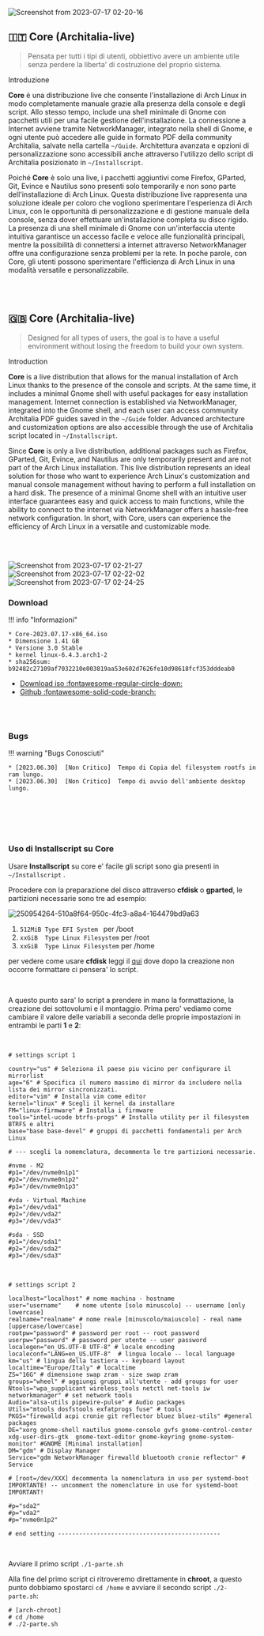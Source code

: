 
![Screenshot from 2023-07-17 02-20-16](https://github.com/ArchItalia/site/assets/117321045/7f68a893-0ba2-4de9-a3d0-b058cf471ce1)


## 🇮🇹 Core (Architalia-live) 
> Pensata per tutti i tipi di utenti, obbiettivo avere un ambiente utile senza perdere la liberta' di costruzione del proprio sistema. 

Introduzione

**Core** è una distribuzione live che consente l'installazione di Arch Linux in modo completamente manuale grazie alla presenza della console e degli script. Allo stesso tempo, include una shell minimale di Gnome con pacchetti utili per una facile gestione dell'installazione. La connessione a Internet avviene tramite NetworkManager, integrato nella shell di Gnome, e ogni utente può accedere alle guide in formato PDF della community Architalia, salvate nella cartella `~/Guide`. Architettura avanzata e opzioni di personalizzazione sono accessibili anche attraverso l'utilizzo dello script di Architalia posizionato in `~/Installscript`. 

Poiché **Core** è solo una live, i pacchetti aggiuntivi come Firefox, GParted, Git, Evince e Nautilus sono presenti solo temporarily e non sono parte dell'installazione di Arch Linux. Questa distribuzione live rappresenta una soluzione ideale per coloro che vogliono sperimentare l'esperienza di Arch Linux, con le opportunità di personalizzazione e di gestione manuale della console, senza dover effettuare un'installazione completa su disco rigido. La presenza di una shell minimale di Gnome con un'interfaccia utente intuitiva garantisce un accesso facile e veloce alle funzionalità principali, mentre la possibilità di connettersi a internet attraverso NetworkManager offre una configurazione senza problemi per la rete. In poche parole, con Core, gli utenti possono sperimentare l'efficienza di Arch Linux in una modalità versatile e personalizzabile.

<br><br>

## 🇬🇧 Core (Architalia-live)

> Designed for all types of users, the goal is to have a useful environment without losing the freedom to build your own system.

Introduction

**Core** is a live distribution that allows for the manual installation of Arch Linux thanks to the presence of the console and scripts. At the same time, it includes a minimal Gnome shell with useful packages for easy installation management. Internet connection is established via NetworkManager, integrated into the Gnome shell, and each user can access community Architalia PDF guides saved in the `~/Guide` folder. Advanced architecture and customization options are also accessible through the use of Architalia script located in `~/Installscript`.

Since **Core** is only a live distribution, additional packages such as Firefox, GParted, Git, Evince, and Nautilus are only temporarily present and are not part of the Arch Linux installation. This live distribution represents an ideal solution for those who want to experience Arch Linux's customization and manual console management without having to perform a full installation on a hard disk. The presence of a minimal Gnome shell with an intuitive user interface guarantees easy and quick access to main functions, while the ability to connect to the internet via NetworkManager offers a hassle-free network configuration. In short, with Core, users can experience the efficiency of Arch Linux in a versatile and customizable mode.

<br><br>

![Screenshot from 2023-07-17 02-21-27](https://github.com/ArchItalia/site/assets/117321045/77e3bc33-7284-46ef-bcc5-467b48b0298d)
![Screenshot from 2023-07-17 02-22-02](https://github.com/ArchItalia/site/assets/117321045/742fb29c-15fc-4058-adec-df73527b3087)
![Screenshot from 2023-07-17 02-24-25](https://github.com/ArchItalia/site/assets/117321045/b118aa94-83bf-41fa-af56-93edae5f4a9e)



### Download

!!! info "Informazioni"
    
    * Core-2023.07.17-x86_64.iso
    * Dimensione 1.41 GB
    * Versione 3.0 Stable
    * kernel linux-6.4.3.arch1-2
    * sha256sum: b92482c27109af7032210e003819aa53e602d7626fe10d98618fcf353dddeab0

- [Download iso :fontawesome-regular-circle-down:](https://drive.google.com/file/d/1Q6I9b8dqY5OM_UFQ02k9htyXoeesSwLX/view?usp=sharing)
- [Github :fontawesome-solid-code-branch:](https://github.com/ArchItalia/architalia-live.git)

<br><br>

### Bugs

!!! warning "Bugs Conosciuti"

    * [2023.06.30]  [Non Critico]  Tempo di Copia del filesystem rootfs in ram lungo. 
    * [2023.06.30]  [Non Critico]  Tempo di avvio dell'ambiente desktop lungo. 

<br><br><br><br>

### Uso di Installscript su Core

Usare **Installscript** su core e' facile gli script sono gia presenti in `~/Installscript` .

Procedere con la preparazione del disco attraverso **cfdisk** o **gparted**, le partizioni necessarie sono tre ad esempio:

![250954264-510a8f64-950c-4fc3-a8a4-164479bd9a63](https://github.com/ArchItalia/site/assets/117321045/52235cdb-6add-4cec-a774-0a9dde59c06e)


1. `512MiB Type EFI System `   per /boot
2. `xxGiB  Type Linux Filesystem` per /root
3. `xxGiB  Type Linux Filesystem` per /home

per vedere come usare **cfdisk** leggi il [qui](https://architalia.github.io/site/Archlinux-Guida/arch-guida/#uefi-btrfs) dove dopo la creazione non occorre formattare ci pensera' lo script.

<br>


A questo punto sara' lo script a prendere in mano la formattazione, la creazione dei sottovolumi e il montaggio.
Prima pero' vediamo come cambiare il valore delle variabili a seconda delle proprie impostazioni in entrambi le parti **1** e **2**:

<br>

```
# settings script 1

country="us" # Seleziona il paese piu vicino per configurare il mirrorlist
age="6" # Specifica il numero massimo di mirror da includere nella lista dei mirror sincronizzati.
editor="vim" # Installa vim come editor
kernel="linux" # Scegli il kernel da installare 
FM="linux-firmware" # Installa i firmware
tools="intel-ucode btrfs-progs" # Installa utility per il filesystem BTRFS e altri
base="base base-devel" # gruppi di pacchetti fondamentali per Arch Linux

# --- scegli la nomemclatura, decommenta le tre partizioni necessarie. 

#nvme - M2
#p1="/dev/nvme0n1p1"
#p2="/dev/nvme0n1p2"
#p3="/dev/nvme0n1p3"

#vda - Virtual Machine
#p1="/dev/vda1"
#p2="/dev/vda2"
#p3="/dev/vda3"

#sda - SSD
#p1="/dev/sda1"
#p2="/dev/sda2"
#p3="/dev/sda3" 
```

<br>


```
# settings script 2

localhost="localhost" # nome machina - hostname
user="username"    # nome utente [solo minuscolo] -- username [only lowercase]
realname="realname" # nome reale [minuscolo/maiuscolo] - real name [uppercase/lowercase]
rootpw="password" # password per root -- root password
userpw="password" # password per utente -- user password
localegen="en_US.UTF-8 UTF-8" # locale encoding
localeconf="LANG=en_US.UTF-8"  # lingua locale -- local language
km="us" # lingua della tastiera -- keyboard layout
localtime="Europe/Italy" # localtime
ZS="16G" # dimensione swap zram - size swap zram
groups="wheel" # aggiungi gruppi all'utente - add groups for user
Ntools="wpa_supplicant wireless_tools netctl net-tools iw networkmanager" # set network tools
Audio="alsa-utils pipewire-pulse" # Audio packages
Utils="mtools dosfstools exfatprogs fuse" # tools 
PKGS="firewalld acpi cronie git reflector bluez bluez-utils" #general packages
DE="xorg gnome-shell nautilus gnome-console gvfs gnome-control-center xdg-user-dirs-gtk  gnome-text-editor gnome-keyring gnome-system-monitor" #GNOME [Minimal installation]
DM="gdm" # Display Manager
Service="gdm NetworkManager firewalld bluetooth cronie reflector" # Service

# [root=/dev/XXX] decommenta la nomenclatura in uso per systemd-boot IMPORTANTE! -- uncomment the nomenclature in use for systemd-boot IMPORTANT!

#p="sda2" 
#p="vda2"
#p="nvme0n1p2"

# end setting ----------------------------------------------

```

<br>

Avviare il primo script  `./1-parte.sh` 

Alla fine del primo script ci ritroveremo direttamente in **chroot**, a questo punto dobbiamo spostarci  `cd /home` e avviare il secondo script `./2-parte.sh`:

```
# [arch-chroot]
# cd /home
# ./2-parte.sh
```
